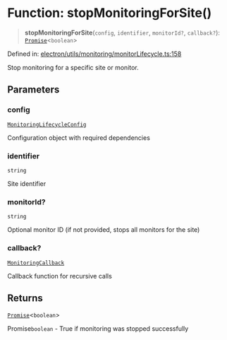# Function: stopMonitoringForSite()

> **stopMonitoringForSite**(`config`, `identifier`, `monitorId?`, `callback?`): [`Promise`](https://developer.mozilla.org/docs/Web/JavaScript/Reference/Global_Objects/Promise)\<`boolean`\>

Defined in: [electron/utils/monitoring/monitorLifecycle.ts:158](https://github.com/Nick2bad4u/Uptime-Watcher/blob/dca5483e793478722cd3e6e125cafcec5fc771f0/electron/utils/monitoring/monitorLifecycle.ts#L158)

Stop monitoring for a specific site or monitor.

## Parameters

### config

[`MonitoringLifecycleConfig`](../interfaces/MonitoringLifecycleConfig.md)

Configuration object with required dependencies

### identifier

`string`

Site identifier

### monitorId?

`string`

Optional monitor ID (if not provided, stops all monitors for the site)

### callback?

[`MonitoringCallback`](../type-aliases/MonitoringCallback.md)

Callback function for recursive calls

## Returns

[`Promise`](https://developer.mozilla.org/docs/Web/JavaScript/Reference/Global_Objects/Promise)\<`boolean`\>

Promise`boolean` - True if monitoring was stopped successfully
